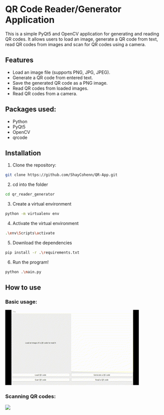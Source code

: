 # QR Code Reader/Generator Application

This is a simple PyQt5 and OpenCV application for generating and reading QR codes. It allows users to load an image, generate a QR code from text, read QR codes from images and scan for QR codes using a camera.

## Features

- Load an image file (supports PNG, JPG, JPEG).
- Generate a QR code from entered text.
- Save the generated QR code as a PNG image.
- Read QR codes from loaded images.
- Read QR codes from a camera.

## Packages used:

- Python
- PyQt5
- OpenCV
- qrcode

## Installation

1. Clone the repository:
```bash
git clone https://github.com/ShayCohenn/QR-App.git
```
2. cd into the folder
```bash
cd qr_reader_generator
```
3. Create a virtual environment
```bash
python -m virtualenv env
```
4. Activate the virtual environment
```bash
.\env\Scripts\activate
```
5. Download the dependencies
```bash
pip install -r .\requirements.txt
```
6. Run the program!
```bash
python .\main.py
```

## How to use

### Basic usage:
<img src="gifs/usage.gif"><br>

### Scanning QR codes: 
<img src="gifs/scanning.gif">